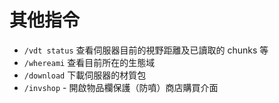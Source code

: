 # 其他指令
- `/vdt status` 查看伺服器目前的視野距離及已讀取的 chunks 等
- `/whereami` 查看目前所在的生態域
- `/download` 下載伺服器的材質包
- `/invshop` - 開啟物品欄保護（防噴）商店購買介面